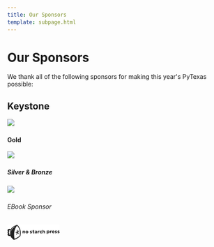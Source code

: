 ```yaml
---
title: Our Sponsors
template: subpage.html
---
```


# Our Sponsors
We thank all of the following sponsors for making this year's PyTexas possible:

<div class="container">

  <h2>Keystone</h2>
  <div class="row mb-4">
    <div class="col-12 text-center">
      <a href="https://www.digitalocean.com/">
        <img src="/assets/img/sponsors/DO_Logo_horizontal_blue.png">
      </a>
    </div>
  </div>
  <!--
  <h3>Diamond</h3>
  <div class="row mb-4">
    <div class="col-4 text-center">
      <img src="/assets/img/old-sponsors/DO_Logo_Horizontal_Blue.png">
    </div>
    <div class="col-4 text-center">
      <img src="/assets/img/old-sponsors/2000px-Oracle_logo.svg.png">
    </div>
    <div class="col-4 text-center">
      <img src="/assets/img/old-sponsors/tealslogo.png">
    </div>
  </div>
  <h3>T-Shirt Sponsor</h3>
  <div class="row mb-4">
    <div class="col-4 text-center">
      <img src="/assets/img/old-sponsors/DO_Logo_Horizontal_Blue.png">
    </div>
    <div class="col-4 text-center">
      <img src="/assets/img/old-sponsors/2000px-Oracle_logo.svg.png">
    </div>
    <div class="col-4 text-center">
      <img src="/assets/img/old-sponsors/tealslogo.png">
    </div>
  </div>
  -->
  <h4>Gold</h4>
  <div class="row mb-4">
    <div class="col-6 offset-3 text-center">
      <a href="https://www.oracle.com/">
        <img src="/assets/img/sponsors/oracle-logo.png">
      </a>
    </div>
  </div>
  <h5>Silver & Bronze</h5>
  <div class="row mb-4">
    <div class="col-4 offset-4 text-center">
      <a href="https://www.microsoft.com/en-us/teals">
        <img src="/assets/img/sponsors/tealslogo.png">
      </a>
    </div>
  </div>
  <h6>EBook Sponsor</h3>
  <div class="row mb-4">
    <div class="col-12 text-center">
      <a href="https://nostarch.com/">
        <img src="/assets/img/old-sponsors/bighorizontal_transparent2.png">
      </a>
    </div>
  </div>
</div>
